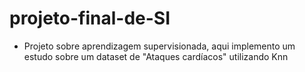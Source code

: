 # projeto-final-de-SI

- Projeto sobre aprendizagem supervisionada, aqui implemento um estudo sobre um dataset de "Ataques cardíacos" utilizando Knn

